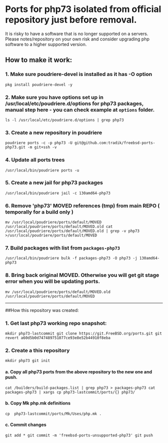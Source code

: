 # Ports for php73 isolated from official repository just before removal.

It is risky to have a software that is no longer supported on a servers. Please notes/repository on your own risk and consider upgrading php software to a higher supported version.

## How to make it work:

### 1. Make sure poudriere-devel is installed as it has -O option
`pkg install poudriere-devel -y`

### 2. Make sure you have options set up in /usr/local/etc/poudriere.d/options for php73 packages, manual step here - you can check example at `options` folder.
`ls -l /usr/local/etc/poudriere.d/options | grep php73`

### 3. Create a new repository in poudriere
`poudriere ports -c -p php73 -U git@github.com:tradik/freebsd-ports-php73.git -m git+ssh -v`

### 4. Update all ports trees
`/usr/local/bin/poudriere ports -u`

### 5. Create a new jail for php73 packages
`/usr/local/bin/poudriere jail -c 130amd64-php73`

### 6. Remove 'php73' MOVED references (tmp) from main REPO ( temporally for a build only )
`mv /usr/local/poudriere/ports/default/MOVED /usr/local/poudriere/ports/default/MOVED.old
cat /usr/local/poudriere/ports/default/MOVED.old | grep -v php73 >/usr/local/poudriere/ports/default/MOVED`

### 7. Build packages with list from `packages-php73`
`/usr/local/bin/poudriere bulk -f packages-php73 -O php73 -j 130amd64-php73`

### 8. Bring back original MOVED. Otherwise you will get git stage error when you will be updating ports.
`mv /usr/local/poudriere/ports/default/MOVED.old /usr/local/poudriere/ports/default/MOVED`

----

##How this repository was created:

### 1. Get last php73 working repo snapshot:
`mkdir php73-lastcommit
git clone https://git.FreeBSD.org/ports.git
git revert a60d5b0d747489751077ce93e8e52b44910f8eba`

### 2. Create a this repository
`mkdir php73
git init`

#### a. Copy all php73 ports from the above repository to the new one and push.
`cat /builders/build-packages.list | grep php73 > packages-php73
cat  packages-php73 | xargs cp php73-lastcommit/ports/{} php73/`

#### b. Copy Mk php.mk definitions
`cp  php73-lastcommit/ports/Mk/Uses/php.mk .`

#### c. Commit changes
`git add *
git commit -m 'freebsd-ports-unsupported-php73'
git push`



